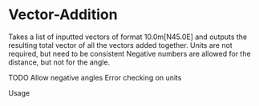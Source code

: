 # Vector-Addition

Takes a list of inputted vectors of format 10.0m[N45.0E] and outputs the resulting total vector of all the vectors added together.
Units are not required, but need to be consistent
Negative numbers are allowed for the distance, but not for the angle.


TODO
Allow negative angles
Error checking on units


Usage
